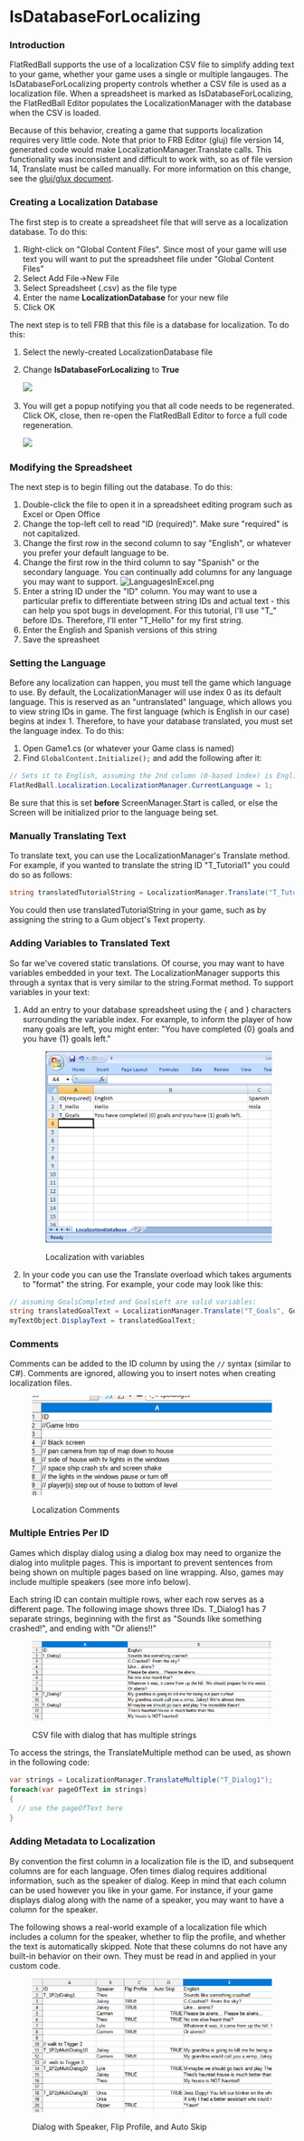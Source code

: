 # IsDatabaseForLocalizing

### Introduction

FlatRedBall supports the use of a localization CSV file to simplify adding text to your game, whether your game uses a single or multiple langauges. The IsDatabaseForLocalizing property controls whether a CSV file is used as a localization file. When a spreadsheet is marked as IsDatabaseForLocalizing, the FlatRedBall Editor populates the LocalizationManager with the database when the CSV is loaded.

Because of this behavior, creating a game that supports localization requires very little code. Note that prior to FRB Editor (gluj) file version 14, generated code would make LocalizationManager.Translate calls. This functionality was inconsistent and difficult to work with, so as of file version 14, Translate must be called manually. For more information on this change, see the [gluj/glux document](../glujglux.md).

### Creating a Localization Database

The first step is to create a spreadsheet file that will serve as a localization database. To do this:

1. Right-click on "Global Content Files". Since most of your game will use text you will want to put the spreadsheet file under "Global Content Files"
2. Select Add File->New File
3. Select Spreadsheet (.csv) as the file type
4. Enter the name **LocalizationDatabase** for your new file
5. Click OK

The next step is to tell FRB that this file is a database for localization. To do this:

1. Select the newly-created LocalizationDatabase file
2.  Change **IsDatabaseForLocalizing** to **True**

    ![](../../media/2023-05-img\_6472186ead348.png)
3.  You will get a popup notifying you that all code needs to be regenerated. Click OK, close, then re-open the FlatRedBall Editor to force a full code regeneration.

    ![](../../media/2021-01-img\_5ffa10dabd7e8.png)

### Modifying the Spreadsheet

The next step is to begin filling out the database. To do this:

1. Double-click the file to open it in a spreadsheet editing program such as Excel or Open Office
2. Change the top-left cell to read "ID (required)". Make sure "required" is not capitalized.
3. Change the first row in the second column to say "English", or whatever you prefer your default language to be.
4. Change the first row in the third column to say "Spanish" or the secondary language. You can continually add columns for any language you may want to support. ![LanguagesInExcel.png](../../media/migrated\_media-LanguagesInExcel.png)
5. Enter a string ID under the "ID" column. You may want to use a particular prefix to differentiate between string IDs and actual text - this can help you spot bugs in development. For this tutorial, I'll use "T\_" before IDs. Therefore, I'll enter "T\_Hello" for my first string.
6. Enter the English and Spanish versions of this string
7. Save the spreasheet

### Setting the Language

Before any localization can happen, you must tell the game which language to use. By default, the LocalizationManager will use index 0 as its default language. This is reserved as an "untranslated" language, which allows you to view string IDs in game. The first language (which is English in our case) begins at index 1. Therefore, to have your database translated, you must set the language index. To do this:

1. Open Game1.cs (or whatever your Game class is named)
2. Find `GlobalContent.Initialize();` and add the following after it:

```csharp
// Sets it to English, assuming the 2nd column (0-based index) is English.
FlatRedBall.Localization.LocalizationManager.CurrentLanguage = 1;
```

Be sure that this is set **before** ScreenManager.Start is called, or else the Screen will be initialized prior to the language being set.

### Manually Translating Text

To translate text, you can use the LocalizationManager's Translate method. For example, if you wanted to translate the string ID "T\_Tutorial1" you could do so as follows:

```csharp
string translatedTutorialString = LocalizationManager.Translate("T_Tutorial1");
```

You could then use translatedTutorialString in your game, such as by assigning the string to a Gum object's Text property.

### Adding Variables to Translated Text

So far we've covered static translations. Of course, you may want to have variables embedded in your text. The LocalizationManager supports this through a syntax that is very similar to the string.Format method. To support variables in your text:

1.  Add an entry to your database spreadsheet using the { and } characters surrounding the variable index. For example, to inform the player of how many goals are left, you might enter: "You have completed {0} goals and you have {1} goals left."\
    &#x20;

    <figure><img src="../../media/migrated_media-TranslatedTextWithVariables.png" alt=""><figcaption><p>Localization with variables</p></figcaption></figure>
2. In your code you can use the Translate overload which takes arguments to "format" the string. For example, your code may look like this:

```csharp
// assuming GoalsCompleted and GoalsLeft are valid variables:
string translatedGoalText = LocalizationManager.Translate("T_Goals", GoalsCompleted, GoalsLeft);
myTextObject.DisplayText = translatedGoalText;
```

### Comments

Comments can be added to the ID column by using the `//` syntax (similar to C#). Comments are ignored, allowing you to insert notes when creating localization files.

<figure><img src="../../.gitbook/assets/image (1) (1) (1) (1) (1) (1) (1) (1) (1) (1) (1) (1) (1) (1) (1) (1) (1) (1) (1).png" alt=""><figcaption><p>Localization Comments</p></figcaption></figure>

### Multiple Entries Per ID

Games which display dialog using a dialog box may need to organize the dialog into mulitple pages. This is important to prevent sentences from being shown on multiple pages based on line wrapping. Also, games may include multiple speakers (see more info below).

Each string ID can contain multiple rows, wher each row serves as a different page. The following image shows three IDs. T\_Dialog1 has 7 separate strings, beginning with the first as "Sounds like something crashed!", and ending with "Or aliens!!"

<figure><img src="../../.gitbook/assets/image (1) (1) (1) (1) (1) (1) (1) (1) (1) (1) (1) (1) (1) (1) (1) (1) (1) (1) (1) (1).png" alt=""><figcaption><p>CSV file with dialog that has multiple strings</p></figcaption></figure>

To access the strings, the TranslateMultiple method can be used, as shown in the following code:

```csharp
var strings = LocalizationManager.TranslateMultiple("T_Dialog1");
foreach(var pageOfText in strings)
{
  // use the pageOfText here
}
```

### Adding Metadata to Localization

By convention the first column in a localization file is the ID, and subsequent columns are for each language. Ofen times dialog requires additional information, such as the speaker of dialog. Keep in mind that each column can be used however you like in your game. For instance, if your game displays dialog along with the name of a speaker, you may want to have a column for the speaker.

The following shows a real-world example of a localization file which includes a column for the speaker, whether to flip the profile, and whether the text is automatically skipped. Note that these columns do not have any built-in behavior on their own. They must be read in and applied in your custom code.

<figure><img src="../../.gitbook/assets/image (2) (1) (1) (1) (1) (1) (1) (1) (1) (1) (1) (1).png" alt=""><figcaption><p>Dialog with Speaker, Flip Profile, and Auto Skip</p></figcaption></figure>

